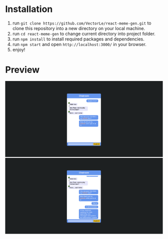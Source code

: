 # Installation 
1. run `git clone https://github.com/VectorLe/react-meme-gen.git` to clone this repository into a new directory on your local machine.
2. run `cd react-meme-gen` to change current directory into project folder.
3. run `npm install` to install required packages and dependencies.
4. run `npm start` and open `http://localhost:3000/` in your browser.
5. enjoy!

# Preview
![react_chatroom](img/react_chatroom1.png)
![react_chatroom](img/react_chatroom2.png)

